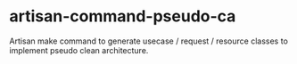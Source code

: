 # artisan-command-pseudo-ca
Artisan make command to generate usecase / request / resource classes to implement pseudo clean architecture.
